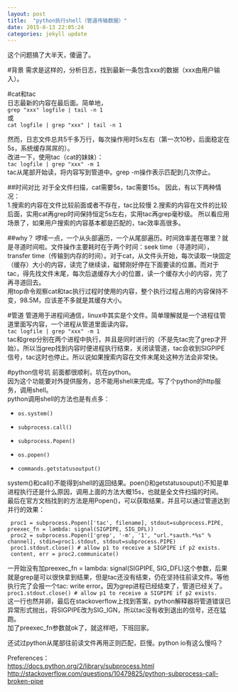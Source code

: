 ```yaml
---
layout: post
title:  "python执行shell（管道传输数据）"
date: 2015-8-13 22:05:24 
categories: jekyll update
---
```


这个问题搞了大半天，傻逼了。   
  
#背景
需求是这样的，分析日志，找到最新一条包含xxx的数据（xxx由用户输入）。  

#cat和tac  
日志最新的内容在最后面。简单地，   
``grep "xxx" logfile | tail -n 1``  
或   
``cat logfile | grep "xxx" | tail -n 1``  

然而，日志文件总共5千多万行，每次操作用时5s左右（第一次10秒，后面稳定在5s，系统缓存屌屌的）。  
改进一下，使用tac（cat的妹妹）：  
``tac logfile | grep "xxx" -m 1``  
tac从尾部开始读，将内容写到管道中。grep -m操作表示匹配到几次停止。  

##时间对比
对于全文件扫描，cat需要5s，tac需要15s。  因此，有以下两种情况：  
1.搜索的内容在文件比较前面或者不存在，tac比较慢
2.搜索的内容在文件的比较后面，实用cat再grep时间保持恒定5s左右，实用tac再grep毫秒级。
所以看应用场景了，如果用户搜索的内容基本都是匹配的，tac效率高很多。

##why？
啰嗦一点，一个从头部遍历，一个从尾部遍历。时间效率差在哪里？就是寻道时间啦。文件操作主要耗时在于两个时间：seek time（寻道时间），transfer time（传输到内存的时间）。对于cat，从文件头开始，每次读取一块固定（缓存）大小的内容，读完了继续读，磁臂刚好停在下面要读的位置。而对于tac，得先找文件末尾，每次后退缓存大小的位置，读一个缓存大小的内容，完了再寻道回去。  
用top命令观察cat和tac执行过程时使用的内容，整个执行过程占用的内容保持不变，98.5M，应该差不多就是其缓存大小。

#管道
管道用于进程间通信，linux中其实是个文件。简单理解就是一个进程往管道里面写内容，一个进程从管道里面读内容。  
``tac logfile | grep "xxx" -m 1``   
tac和grep分别在两个进程中执行，并且是同时进行的（不是先tac完了grep才开始）。所以当grep找到内容时便进程执行结束，关闭读管道，tac会收到SIGPIPE 信号，tac这时也停止。所以说如果搜索内容在文件末尾处这种方法会非常快。  

#python信号坑
前面都很顺利，坑在python。  
因为这个功能要对外提供服务，总不能用shell来完成。写了个python的http服务，调用shell。  
python调用shell的方法也是有点多：  
*     os.system()
*     subprocess.call()
*     subprocess.Popen()
*     os.popen()
*     commands.getstatusoutput()
system()和call()不能得到shell的返回结果。poen()和getstatusouput()不知是单进程执行还是什么原因，调用上面的方法大概15s，也就是全文件扫描的时间。  
最后在官方文档找到的方法是用Popen()，可以获取结果，并且可以通过管道达到并行的效果：
```
 proc1 = subprocess.Popen(['tac', filename], stdout=subprocess.PIPE, preexec_fn = lambda: signal(SIGPIPE, SIG_DFL))
 proc2 = subprocess.Popen(['grep', '-m', '1', "url.*sauth.*%s" % channel], stdin=proc1.stdout, stdout=subprocess.PIPE)
 proc1.stdout.close() # allow p1 to receive a SIGPIPE if p2 exists.
 content, err = proc2.communicate()
```
一开始没有加preexec_fn = lambda: signal(SIGPIPE, SIG_DFL)这个参数，后果就是grep是可以很快拿到结果，但是tac还没有结束，仍在坚持往前读文件。等他执行完了会报一个tac: write error。因为grep进程已经结束了，管道已经关了。  
`` proc1.stdout.close() # allow p1 to receive a SIGPIPE if p2 exists. ``  
这一行也然并卵，最后在stackoverflow上找到答案，python解释器将管道错误已异常形式抛出，将SIGPIPE改为SIG_IGN，所以tac没有收到退出的信号，还在猛跑。  
加了preexec_fn参数就ok了，就这样吧，下班回家。  
  
还试过python从尾部往前读文件再用正则匹配，巨慢。python io有这么慢吗？

Preferences：  
https://docs.python.org/2/library/subprocess.html  
http://stackoverflow.com/questions/10479825/python-subprocess-call-broken-pipe  

